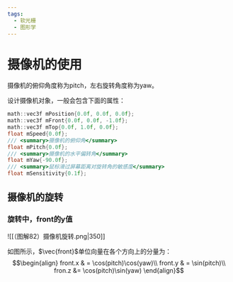 ```yaml
---
tags:
  - 软光栅
  - 图形学
---
```

# 摄像机的使用

摄像机的俯仰角度称为pitch，左右旋转角度称为yaw。

设计摄像机对象，一般会包含下面的属性：
```Cpp
math::vec3f mPosition{0.0f, 0.0f, 0.0f};
math::vec3f mFront{0.0f, 0.0f, -1.0f};
math::vec3f mTop{0.0f, 1.0f, 0.0f};
float mSpeed{0.0f};
/// <summary>摄像机的俯仰角</summary>
float mPitch{0.0f};
/// <summary>摄像机的水平偏转角</summary>
float mYaw{-90.0f};
/// <summary>鼠标滑过屏幕距离对旋转角的敏感度</summary>
float mSensitivity{0.1f};
```

## 摄像机的旋转

### 旋转中，front的y值

![[（图解82）摄像机旋转.png|350]]

如图所示，$\vec{front}$单位向量在各个方向上的分量为：
$$\begin{align}
front.x & = \cos(pitch)\cos(yaw)\\
front.y & = \sin(pitch)\\
fron.z &= \cos(pitch)\sin(yaw)
\end{align}$$
